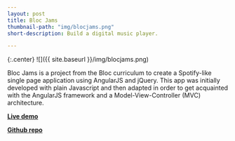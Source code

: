 ```yaml
---
layout: post
title: Bloc Jams
thumbnail-path: "img/blocjams.png"
short-description: Build a digital music player.

---
```


{:.center}
![]({{ site.baseurl }}/img/blocjams.png)

Bloc Jams is a project from the Bloc curriculum to create a Spotify-like single page application using AngularJS and jQuery. This app was initially developed with plain Javascript and then adapted in order to get acquainted with the AngularJS framework and a Model-View-Controller (MVC) architecture.

**[Live demo](https://bloc-jams-angular-fc22c.firebaseapp.com/)**

**[Github repo](https://github.com/toryherman/bloc-jams-angular)**
